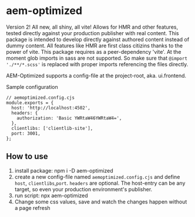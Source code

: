 # aem-optimized

Version 2! All new, all shiny, all vite!
Allows for HMR and other features, tested directly against your production publisher with real content. This package is intended to develop directly against authored content instead of dummy content. All features like HMR are first class citizins thanks to the power of vite.
This package requires as a peer-dependency 'vite'.
At the moment glob imports in sass are not supported. So make sure that `@import './**/*.scss'` is replaced with proper imports referencing the files directly.

AEM-Optimized supports a config-file at the project-root, aka. ui.frontend.

Sample configuration

```
// aemoptimized.config.cjs
module.exports = {
  host: 'http://localhost:4502',
  headers: {
    authorization: 'Basic YWRtaW46YWRtaW4=',
  },
  clientlibs: ['clientlib-site'],
  port: 3001,
};
```

## How to use

1. install package: npm i -D aem-optimized
2. create a new config-file named `aemoptimized.config.cjs` and define `host`, `clientlibs`,`port`. `headers` are optional.
   The host-entry can be any target, so even your production environment's publisher.
3. run script: npx aem-optimized
4. Change some css values, save and watch the changes happen without a page refresh
